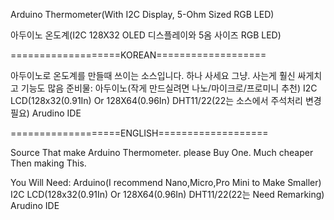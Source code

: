 Arduino Thermometer(With I2C Display, 5-Ohm Sized RGB LED)

아두이노 온도계(I2C 128X32 OLED 디스플레이와 5옴 사이즈 RGB LED)

===================KOREAN===================

아두이노로 온도계를 만들때 쓰이는 소스입니다.
하나 사세요 그냥.
사는게 훨신 싸게치고 기능도 많음
준비물:
아두이노(작게 만드실려면 나노/마이크로/프로미니 추천)
I2C LCD(128x32(0.91In) Or 128X64(0.96In)
DHT11/22(22는 소스에서 주석처리 변경 필요)
Arudino IDE

===================ENGLISH===================

Source That make Arduino Thermometer.
please Buy One.
Much cheaper Then making This.

You Will Need:
Arduino(I recommend Nano,Micro,Pro Mini to Make Smaller)
I2C LCD(128x32(0.91In) Or 128X64(0.96In)
DHT11/22(22는 Need Remarking)
Arudino IDE
